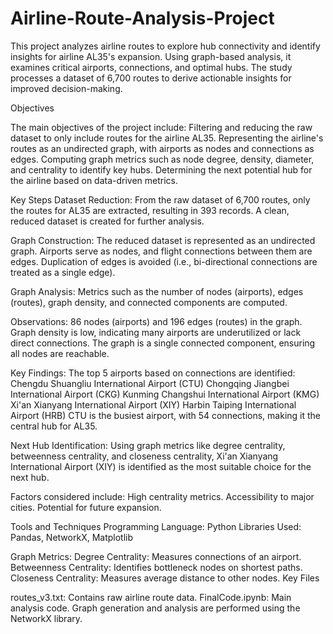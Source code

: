 # Airline-Route-Analysis-Project
This project analyzes airline routes to explore hub connectivity and identify insights for airline AL35's expansion. Using graph-based analysis, it examines critical airports, connections, and optimal hubs. The study processes a dataset of 6,700 routes to derive actionable insights for improved decision-making.

Objectives

The main objectives of the project include:
Filtering and reducing the raw dataset to only include routes for the airline AL35.
Representing the airline's routes as an undirected graph, with airports as nodes and connections as edges.
Computing graph metrics such as node degree, density, diameter, and centrality to identify key hubs.
Determining the next potential hub for the airline based on data-driven metrics.

Key Steps
Dataset Reduction:
From the raw dataset of 6,700 routes, only the routes for AL35 are extracted, resulting in 393 records.
A clean, reduced dataset is created for further analysis.

Graph Construction:
The reduced dataset is represented as an undirected graph.
Airports serve as nodes, and flight connections between them are edges.
Duplication of edges is avoided (i.e., bi-directional connections are treated as a single edge).

Graph Analysis:
Metrics such as the number of nodes (airports), edges (routes), graph density, and connected components are computed.

Observations:
86 nodes (airports) and 196 edges (routes) in the graph.
Graph density is low, indicating many airports are underutilized or lack direct connections.
The graph is a single connected component, ensuring all nodes are reachable.

Key Findings:
The top 5 airports based on connections are identified:
Chengdu Shuangliu International Airport (CTU)
Chongqing Jiangbei International Airport (CKG)
Kunming Changshui International Airport (KMG)
Xi'an Xianyang International Airport (XIY)
Harbin Taiping International Airport (HRB)
CTU is the busiest airport, with 54 connections, making it the central hub for AL35.

Next Hub Identification:
Using graph metrics like degree centrality, betweenness centrality, and closeness centrality, Xi'an Xianyang International Airport (XIY) is identified as the most suitable choice for the next hub.

Factors considered include:
High centrality metrics.
Accessibility to major cities.
Potential for future expansion.

Tools and Techniques
Programming Language: Python
Libraries Used: Pandas, NetworkX, Matplotlib

Graph Metrics:
Degree Centrality: Measures connections of an airport.
Betweenness Centrality: Identifies bottleneck nodes on shortest paths.
Closeness Centrality: Measures average distance to other nodes.
Key Files

routes_v3.txt: Contains raw airline route data.
FinalCode.ipynb: Main analysis code.
Graph generation and analysis are performed using the NetworkX library.
